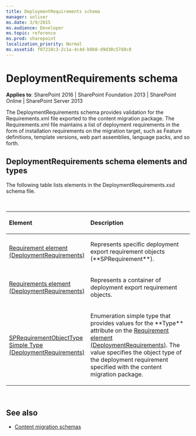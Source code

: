 ```yaml
---
title: DeploymentRequirements schema
manager: soliver
ms.date: 3/9/2015
ms.audience: Developer
ms.topic: reference
ms.prod: sharepoint
localization_priority: Normal
ms.assetid: f07210c3-2c1a-4c4d-b9b8-d9d30c57d8c8
---
```


# DeploymentRequirements schema

**Applies to**: SharePoint 2016 | SharePoint Foundation 2013 | SharePoint Online | SharePoint Server 2013

The DeploymentRequirements schema provides validation for the Requirements.xml file exported to the content migration package. The Requirements.xml file maintains a list of deployment requirements in the form of installation requirements on the migration target, such as Feature definitions, template versions, web part assemblies, language packs, and so forth.

## DeploymentRequirements schema elements and types

The following table lists elements in the DeploymentRequirements.xsd schema file.

<br/>

<table>
<colgroup>
<col width="40%" />
<col width="60%" />
</colgroup>
<thead>
<tr class="header">
<th align="left"><p>Element</p></th>
<th align="left"><p>Description</p></th>
</tr>
</thead>
<tbody>
<tr class="odd">
<td align="left"><p><span sdata="link"><a href="requirement-element-deploymentrequirements.md">Requirement element (DeploymentRequirements)</a></span></p></td>
<td align="left"><p>Represents specific deployment export requirement objects (**SPRequirement**).</p></td>
</tr>
<tr class="even">
<td align="left"><p><span sdata="link"><a href="requirements-element-deploymentrequirements.md">Requirements element (DeploymentRequirements)</a></span></p></td>
<td align="left"><p>Represents a container of deployment export requirement objects.</p></td>
</tr>
<tr class="odd">
<td align="left"><p><span sdata="link"><a href="sprequirementobjecttype-simple-type-deploymentrequirements.md">SPRequirementObjectType Simple Type (DeploymentRequirements)</a></span></p></td>
<td align="left"><p>Enumeration simple type that provides values for the **Type** attribute on the <span sdata="link"><a href="requirement-element-deploymentrequirements.md">Requirement element (DeploymentRequirements)</a>. The value specifies the object type of the deployment requirement specified with the content migration package.</p></td>
</tr>
</tbody>
</table>

<br/>

## See also

- [Content migration schemas](content-migration-schemas.md)








